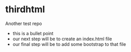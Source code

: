 # thirdhtml
Another test repo

- this is a bullet point
- our next step will be to create an index.html file
- our final step will be to add some bootstrap to that file